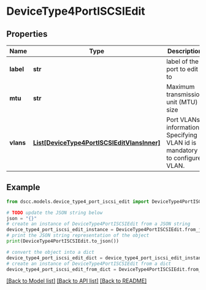 # DeviceType4PortISCSIEdit


## Properties

Name | Type | Description | Notes
------------ | ------------- | ------------- | -------------
**label** | **str** | label of the port to edit to | [optional] 
**mtu** | **str** | Maximum transmission unit (MTU) size | [optional] 
**vlans** | [**List[DeviceType4PortISCSIEditVlansInner]**](DeviceType4PortISCSIEditVlansInner.md) | Port VLANs information. Specifying VLAN id is mandatory to configure VLAN. | [optional] 

## Example

```python
from dscc.models.device_type4_port_iscsi_edit import DeviceType4PortISCSIEdit

# TODO update the JSON string below
json = "{}"
# create an instance of DeviceType4PortISCSIEdit from a JSON string
device_type4_port_iscsi_edit_instance = DeviceType4PortISCSIEdit.from_json(json)
# print the JSON string representation of the object
print(DeviceType4PortISCSIEdit.to_json())

# convert the object into a dict
device_type4_port_iscsi_edit_dict = device_type4_port_iscsi_edit_instance.to_dict()
# create an instance of DeviceType4PortISCSIEdit from a dict
device_type4_port_iscsi_edit_from_dict = DeviceType4PortISCSIEdit.from_dict(device_type4_port_iscsi_edit_dict)
```
[[Back to Model list]](../README.md#documentation-for-models) [[Back to API list]](../README.md#documentation-for-api-endpoints) [[Back to README]](../README.md)


